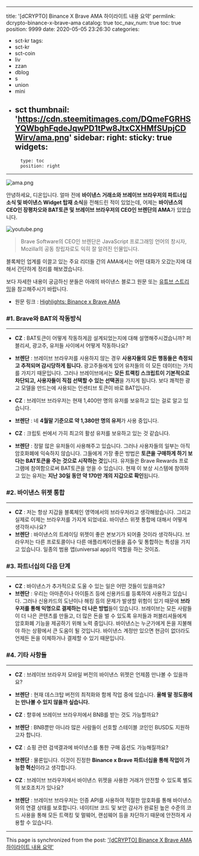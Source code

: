 
---
title: '[dCRYPTO] Binance X Brave AMA 하이라이트 내용 요약'
permlink: dcrypto-binance-x-brave-ama
catalog: true
toc_nav_num: true
toc: true
position: 9999
date: 2020-05-05 23:26:30
categories:
- sct-kr
tags:
- sct-kr
- sct-coin
- liv
- zzan
- dblog
- s
- union
- mini
- sct
thumbnail: 'https://cdn.steemitimages.com/DQmeFGRHSYQWbghFqdeJqwPD1tPw8JtxCXHMfSUpjCDWirv/ama.png'
sidebar:
    right:
        sticky: true
widgets:
    -
        type: toc
        position: right
---


![ama.png](https://cdn.steemitimages.com/DQmeFGRHSYQWbghFqdeJqwPD1tPw8JtxCXHMfSUpjCDWirv/ama.png)


안녕하세요, 디온입니다. 얼마 전에 **바이낸스 거래소와 브레이브 브라우저의 파트너십 소식 및 바이낸스 Widget 탑재 소식**을 전해드린 적이 있었는데, 어제는 **바이낸스의 CEO인 장평차오와 BAT토큰 및 브레이브 브라우저의 CEO인 브렌단의 AMA**가 있었습니다.

![youtube.png](https://cdn.steemitimages.com/DQmPdFHKB4ArFW9VkEbZFYFhVBMgMdfce5GeM1ydA7WLnNm/youtube.png)

> Brave Software의  CEO인 브렌단은 JavaScript 프로그래밍 언어의 창시자, Mozilla의 공동 창립자로도 익히 잘 알려진 인물입니다.

블록체인 업계를 이끌고 있는 주요 리더들 간의 AMA에서는 어떤 대화가 오갔는지에 대해서 간단하게 정리를 해보겠습니다. 

보다 자세한 내용이 궁금하신 분들은 아래의 바이낸스 블로그 원문 또는 [유튜브 스트리밍](https://www.youtube.com/watch?v=4pUlK7n2yVY&feature=youtu.be)을 참고해주시기 바랍니다.


- 원문 링크 : [Highlights: Binance x Brave AMA](https://www.binance.com/en/blog/421499824684900562/Highlights-Binance-x-Brave-AMA)


### #1. Brave와 BAT의 작동방식
---

- **CZ** : BAT토큰이 어떻게 작동하게끔 설계되었는지에 대해 설명해주시겠습니까? 퍼블리셔, 광고주, 유저들 사이에서 어떻게 작동하나요?

- **브렌단** : 브레이브 브라우저를 사용하지 않는 경우 **사용자들의 모든 행동들은 측정되고 추적되며 감시당하게 됩니다.** 광고주들에게 있어 유저들의 이 모든 데이터는 가치를 가지기 때문입니다. 그러나 브레이브에서는 **모든 트랙킹 스크립트이 기본적으로 차단되고, 사용자들이 직접 선택할 수 있는 선택권**을 가지게 됩니다. 보다 쾌적한 광고 모델을 만드는에 사용되는 인센티브 토큰이 바로 BAT입니다.


- **CZ** : 브레이브 브라우저는 현재 1,400만 명의 유저를 보유하고 있는 걸로 알고 있습니다.
- **브렌단** : 네 **4월말 기준으로 약 1,380만 명의 유저**가 사용 중입니다.

- **CZ** : 크립토 씬에서 가히 최고의 활성 유저를 보유하고 있는 것 같습니다.
- **브렌단** : 정말 많은 유저들이 사용해주고 있습니다. 그러나 사용자들의 일부는 아직 암호화폐에 익숙하지 않습니다. 그들에게 가장 좋은 방법은 **토큰을 구매하게 하기 보다는 BAT토큰을 주는 것으로 시작하는 것**입니다. 유저들은 Brave Rewards 프로그램에 참여함으로써 BAT토큰을 얻을 수 있습니다. 현재 이 보상 시스템에 참여하고 있는 유저는 **지난 30일 동안 약 170만 개의 지갑으로 확인**됩니다.



### #2. 바이낸스 위젯 통합
---
- **CZ** : 저는 항상 지갑을 블록체인 영역에서의 브라우저라고 생각해왔습니다. 그리고 실제로 이제는 브라우저를 가지게 되었네요. 바이낸스 위젯 통합에 대해서 어떻게 생각하시나요?
- **브렌단** : 바이낸스의 트레이딩 위젯이 좋은 본보기가 되어줄 것이라 생각하니다. 브라우저는 다른 프로토콜이나 다른 애플리케이션들을 흡수 및 통합하는 특성을 가지고 있습니다. 일종의 범용 앱(universal app)의 역할을 하는 것이죠. 


### #3. 파트너십의 다음 단계
---

- **CZ** : 바이낸스가 추가적으로 도울 수 있는 일은 어떤 것들이 있을까요?
- **브렌단** : 우리는 아마존이나 아이튠즈 등에 신용카드를 등록하여 사용하고 있습니다. 그러나 신용카드의 도난이나 해킹 등의 문제가 발생할 위험이 있기 때문에 **브라우저를 통해 익명으로 결제하는 더 나은 방법**들이 있습니다. 브레이브는 모든 사람들이 더 나은 콘텐츠를 만들고, 더 많은 돈을 벌 수 있도록 유저들과 퍼블리셔들에게 암호화폐 기능을 제공하기 위해 노력 중입니다. 바이낸스는 누군가에게 돈을 지불해야 하는 상황에서 큰 도움이 될 것입니다. 바이낸스 계정만 있으면 현금이 없더라도 언제든 돈을 이체하거나 결제할 수 있기 때문입니다.

### #4. 기타 사항들
---

- **CZ** : 브레이브 브라우저 모바일 버전의 바이낸스 위젯은 언제쯤 만나볼 수 있을까요?
- **브렌단** : 현재 데스크탑 버전의 최적화와 함께 작업 중에 있습니다. **올해 말 정도쯤에는 만나볼 수 있지 않을까 싶습니다.**

- **CZ** : 향후에 브레이브 브라우저에서 BNB를 받는 것도 가능할까요?
- **브렌단** : BNB뿐만 아니라 많은 사람들이 선호할 스테이블 코인인 BUSD도 지원하고자 합니다.

- **CZ** : 쇼핑 관련 검색결과에 바이낸스를 통한 구매 옵션도 가능해질까요?
- **브렌단** : 물론입니다. 이것이 진정한 **Binance x Brave 파트너십을 통해 작업이 가능한 혁신**이라고 생각합니다. 

- **CZ** : 브레이브 브라우저에서 바이낸스 위젯을 사용한 거래가 안전할 수 있도록 별도의 보호조치가 있나요?
- **브렌단** : 브레이브 브라우저는 인증 API를 사용하여 적절한 암호화를 통해 바이낸스와의 연결 상태를 보호합니다. 네이티브 코드 및 보안 감사가 완료된 높은 수준의 코드 사용을 통해 모든 트랙킹 및 멀웨어, 랜섬웨어 등을 차단하기 때문에 안전하게 사용할 수 있습니다.

- - -

This page is synchronized from the post: ['[dCRYPTO] Binance X Brave AMA 하이라이트 내용 요약'](https://steemit.com/@donekim/dcrypto-binance-x-brave-ama)

